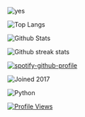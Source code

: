 ![yes](https://user-images.githubusercontent.com/25158874/222989417-5be3ab93-4535-454c-bb3f-d6100e19e877.png)

![Top Langs](https://github-readme-stats.vercel.app/api/top-langs/?username=meatysasquatchh&theme=synthwave&hide_border=false&include_all_commits=false&count_private=false&layout=compact)

![Github Stats](https://github-readme-stats.vercel.app/api?username=meatysasquatchh&theme=synthwave&hide_border=false&include_all_commits=false&count_private=false)<br/>

![Github streak stats](https://github-readme-streak-stats.herokuapp.com/?user=meatysasquatchh&theme=synthwave&hide_border=false)<br/>

[![spotify-github-profile](https://spotify-github-profile.vercel.app/api/view?uid=31i3t5cl4qxabr5dt2zozgcn3wre&cover_image=true&theme=novatorem&show_offline=true&background_color=121212&interchange=false&bar_color=53b14f&bar_color_cover=false)](https://github.com/kittinan/spotify-github-profile)

![Joined 2017](https://user-images.githubusercontent.com/25158874/222989778-a2a40078-7426-4720-900b-ade429cc070e.png)

![Python](https://img.shields.io/badge/python-3670A0?style=plastic&logo=python&logoColor=ffdd54)

[![Profile Views](https://visitcount.itsvg.in/api?id=meatysasquatchh&icon=3&color=11)](https://visitcount.itsvg.in)


